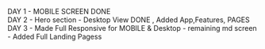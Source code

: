 DAY 1 - MOBILE SCREEN DONE </br>
DAY 2 - Hero section - Desktop View DONE , Added App,Features, PAGES <br/>
DAY 3 - Made Full Responsive for MOBILE & Desktop - remaining md screen <br/>
      - Added Full Landing Pagess <br/>
